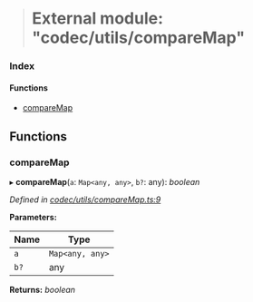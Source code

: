 > # External module: "codec/utils/compareMap"

### Index

#### Functions

* [compareMap](_codec_utils_comparemap_.md#comparemap)

## Functions

###  compareMap

▸ **compareMap**(`a`: `Map<any, any>`, `b?`: any): *boolean*

*Defined in [codec/utils/compareMap.ts:9](https://github.com/polkadot-js/api/blob/cc4e0c8/packages/types/src/codec/utils/compareMap.ts#L9)*

**Parameters:**

Name | Type |
------ | ------ |
`a` | `Map<any, any>` |
`b?` | any |

**Returns:** *boolean*